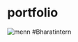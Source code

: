 # portfolio
![menn](https://github.com/Basha23210/portfolio/assets/139705217/1c4d75f0-0ac4-43d5-aa34-73766d18df66)
#Bharatintern
